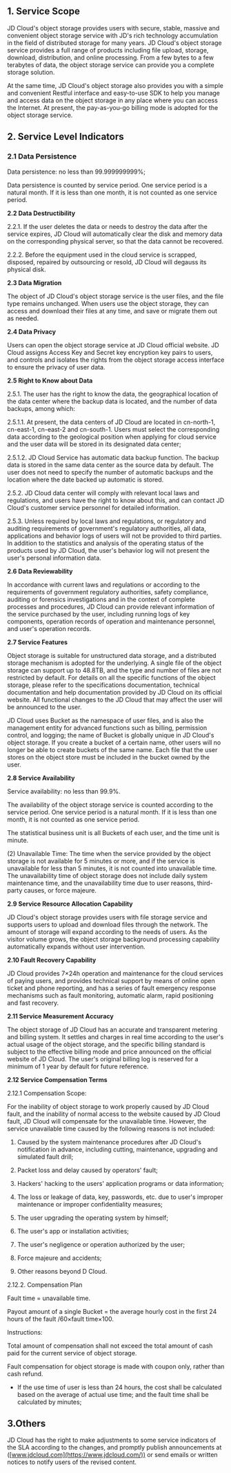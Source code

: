 ## **1. Service Scope**

JD Cloud's object storage provides users with secure, stable, massive and convenient object storage service with JD's rich technology accumulation in the field of distributed storage for many years. JD Cloud's object storage service provides a full range of products including file upload, storage, download, distribution, and online processing. From a few bytes to a few terabytes of data, the object storage service can provide you a complete storage solution.

At the same time, JD Cloud's object storage also provides you with a simple and convenient Restful interface and easy-to-use SDK to help you manage and access data on the object storage in any place where you can access the Internet. At present, the pay-as-you-go billing mode is adopted for the object storage service.

## **2. Service Level Indicators**

### **2.1 Data Persistence**

Data persistence: no less than 99.999999999%;

Data persistence is counted by service period. One service period is a natural month. If it is less than one month, it is not counted as one service period.

**2.2 Data Destructibility**

2.2.1. If the user deletes the data or needs to destroy the data after the service expires, JD Cloud will automatically clear the disk and memory data on the corresponding physical server, so that the data cannot be recovered.

2.2.2. Before the equipment used in the cloud service is scrapped, disposed, repaired by outsourcing or resold, JD Cloud will degauss its physical disk.

**2.3 Data Migration**

The object of JD Cloud's object storage service is the user files, and the file type remains unchanged. When users use the object storage, they can access and download their files at any time, and save or migrate them out as needed.

**2.4 Data Privacy**

Users can open the object storage service at JD Cloud official website. JD Cloud assigns Access Key and Secret key encryption key pairs to users, and controls and isolates the rights from the object storage access interface to ensure the privacy of user data.

**2.5 Right to Know about Data**

2.5.1. The user has the right to know the data, the geographical location of the data center where the backup data is located, and the number of data backups, among which:

2.5.1.1. At present, the data centers of JD Cloud are located in cn-north-1, cn-east-1, cn-east-2 and cn-south-1. Users must select the corresponding data according to the geological position when applying for cloud service and the user data will be stored in its designated data center;

2.5.1.2. JD Cloud Service has automatic data backup function. The backup data is stored in the same data center as the source data by default. The user does not need to specify the number of automatic backups and the location where the date backed up automatic is stored.

2.5.2. JD Cloud data center will comply with relevant local laws and regulations, and users have the right to know about this, and can contact JD Cloud's customer service personnel for detailed information.

2.5.3. Unless required by local laws and regulations, or regulatory and auditing requirements of government's regulatory authorities, all data, applications and behavior logs of users will not be provided to third parties. In addition to the statistics and analysis of the operating status of the products used by JD Cloud, the user's behavior log will not present the user's personal information data.

**2.6 Data Reviewability**

In accordance with current laws and regulations or according to the requirements of government regulatory authorities, safety compliance, auditing or forensics investigations and in the context of complete processes and procedures, JD Cloud can provide relevant information of the service purchased by the user, including running logs of key components, operation records of operation and maintenance personnel, and user's operation records.

**2.7 Service Features**

Object storage is suitable for unstructured data storage, and a distributed storage mechanism is adopted for the underlying. A single file of the object storage can support up to 48.8TB, and the type and number of files are not restricted by default. For details on all the specific functions of the object storage, please refer to the specifications documentation, technical documentation and help documentation provided by JD Cloud on its official website. All functional changes to the JD Cloud that may affect the user will be announced to the user.

JD Cloud uses Bucket as the namespace of user files, and is also the management entity for advanced functions such as billing, permission control, and logging; the name of Bucket is globally unique in JD Cloud's object storage. If you create a bucket of a certain name, other users will no longer be able to create buckets of the same name. Each file that the user stores on the object store must be included in the bucket owned by the user.

**2.8 Service Availability**

Service availability: no less than 99.9%.

The availability of the object storage service is counted according to the service period. One service period is a natural month. If it is less than one month, it is not counted as one service period.

The statistical business unit is all Buckets of each user, and the time unit is minute.

(2) Unavailable Time: The time when the service provided by the object storage is not available for 5 minutes or more, and if the service is unavailable for less than 5 minutes, it is not counted into unavailable time. The unavailability time of object storage does not include daily system maintenance time, and the unavailability time due to user reasons, third-party causes, or force majeure.

**2.9 Service Resource Allocation Capability**

JD Cloud's object storage provides users with file storage service and supports users to upload and download files through the network. The amount of storage will expand according to the needs of users. As the visitor volume grows, the object storage background processing capability automatically expands without user intervention.

**2.10 Fault Recovery Capability**

JD Cloud provides 7×24h operation and maintenance for the cloud services of paying users, and provides technical support by means of online open ticket and phone reporting, and has a series of fault emergency response mechanisms such as fault monitoring, automatic alarm, rapid positioning and fast recovery.

**2.11 Service Measurement Accuracy**

The object storage of JD Cloud has an accurate and transparent metering and billing system. It settles and charges in real time according to the user's actual usage of the object storage, and the specific billing standard is subject to the effective billing mode and price announced on the official website of JD Cloud. The user's original billing log is reserved for a minimum of 1 year by default for future reference.

**2.12 Service Compensation Terms**

2.12.1 Compensation Scope:

For the inability of object storage to work properly caused by JD Cloud fault, and the inability of normal access to the website caused by JD Cloud fault, JD Cloud will compensate for the unavailable time. However, the service unavailable time caused by the following reasons is not included:

1. Caused by the system maintenance procedures after JD Cloud's notification in advance, including cutting, maintenance, upgrading and simulated fault drill;

2. Packet loss and delay caused by operators' fault;

3. Hackers' hacking to the users' application programs or data information;

4. The loss or leakage of data, key, passwords, etc. due to user's improper maintenance or improper confidentiality measures;

5. The user upgrading the operating system by himself;

6. The user's app or installation activities;

7. The user's negligence or operation authorized by the user;

8. Force majeure and accidents;

9. Other reasons beyond D Cloud.

2.12.2. Compensation Plan

Fault time = unavailable time.

Payout amount of a single Bucket = the average hourly cost in the first 24 hours of the fault /60×fault time×100.

Instructions:

Total amount of compensation shall not exceed the total amount of cash paid for the current service of object storage.

Fault compensation for object storage is made with coupon only, rather than cash refund.

* If the use time of user is less than 24 hours, the cost shall be calculated based on the average of actual use time; and the fault time shall be calculated by minutes;

## **3.Others**

JD Cloud has the right to make adjustments to some service indicators of the SLA according to the changes, and promptly publish announcements at ([www.jdcloud.com](https://www.jdcloud.com/)) or send emails or written notices to notify users of the revised content.

